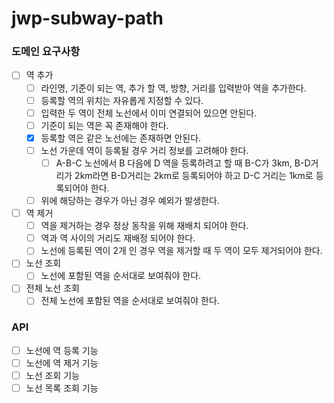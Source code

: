 # jwp-subway-path

### 도메인 요구사항

- [ ] 역 추가
    - [ ] 라인명, 기준이 되는 역, 추가 할 역, 방향, 거리를 입력받아 역을 추가한다.
    - [ ] 등록할 역의 위치는 자유롭게 지정할 수 있다.
    - [ ] 입력한 두 역이 전체 노선에서 이미 연결되어 있으면 안된다.
    - [ ] 기준이 되는 역은 꼭 존재해야 한다.
    - [x] 등록할 역은 같은 노선에는 존재하면 안된다.
    - [ ] 노선 가운데 역이 등록될 경우 거리 정보를 고려해야 한다.
        - [ ] A-B-C 노선에서 B 다음에 D 역을 등록하려고 할 때 B-C가 3km, B-D거리가 2km라면 B-D거리는 2km로 등록되어야 하고 D-C 거리는 1km로 등록되어야 한다.
    - [ ] 위에 해당하는 경우가 아닌 경우 예외가 발생한다.
- [ ] 역 제거
    - [ ] 역을 제거하는 경우 정상 동작을 위해 재배치 되어야 한다.
    - [ ] 역과 역 사이의 거리도 재배정 되어야 한다.
    - [ ] 노선에 등록된 역이 2개 인 경우 역을 제거할 때 두 역이 모두 제거되어야 한다.
- [ ] 노선 조회
    - [ ] 노선에 포함된 역을 순서대로 보여줘야 한다.
- [ ] 전체 노선 조회
    - [ ] 전체 노선에 포함된 역을 순서대로 보여줘야 한다.

### API

- [ ] 노선에 역 등록 기능
- [ ] 노선에 역 제거 기능
- [ ] 노선 조회 기능
- [ ] 노선 목록 조회 기능

